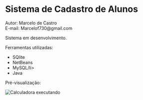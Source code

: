 <h1>Sistema de Cadastro de Alunos</h1>
<p>Autor: Marcelo de Castro<br>E-mail: Marcelof730@gmail.com</p>
<p>Sistema em desenvolvimento.</p>
<p>Ferramentas utilizadas:
  <ul>
    <li>SQlite</li>
    <li>NetBeans</li>
    <li>MySQL/li>
    <li>Java</li>    
  </ul>
</p>
<p>Pré-visualização:</p>
<img src="https://i.imgur.com/dMwhbnp.png" alt="Calculadora executando">
